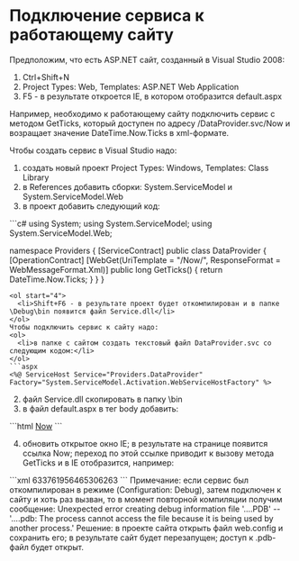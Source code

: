 # Подключение сервиса к работающему сайту
Предположим, что есть ASP.NET сайт, созданный в Visual Studio 2008: 
<ol>
  <li>Ctrl+Shift+N</li>
  <li>Project Types: Web, Templates: ASP.NET Web Application</li>
  <li>F5 - в результате откроется IE, в котором отобразится default.aspx</li>
</ol>
Например, необходимо к работающему сайту подключить сервис с методом GetTicks, который доступен по адресу /DataProvider.svc/Now и возращает значение DateTime.Now.Ticks в xml-формате.

Чтобы создать сервис в Visual Studio надо: 
<ol>
  <li>создать новый проект Project Types: Windows, Templates: Class Library</li>
  <li>в References добавить сборки: System.ServiceModel и System.ServiceModel.Web</li>
  <li>в проект добавить следующий код:</li>
</ol>
```c#
using System;
using System.ServiceModel;
using System.ServiceModel.Web;

namespace Providers
{
    	[ServiceContract]
    	public class DataProvider
    	{
        	[OperationContract]
        	[WebGet(UriTemplate = "/Now/", ResponseFormat = WebMessageFormat.Xml)]
        	public long GetTicks()
        	{
            	return DateTime.Now.Ticks;
        	}
    	}
}
```
<ol start="4">
  <li>Shift+F6 - в результате проект будет откомпилирован и в папке \Debug\bin появится файл Service.dll</li>
</ol>
Чтобы подключить сервис к сайту надо: 
<ol>
  <li>в папке с сайтом создать текстовый файл DataProvider.svc со следующим кодом:</li>
</ol>
```aspx
<%@ ServiceHost Service="Providers.DataProvider" Factory="System.ServiceModel.Activation.WebServiceHostFactory" %>
```
<ol start="2">
  <li>файл Service.dll скопировать в папку \bin</li>
  <li>в файл default.aspx в тег body добавить:</li>
</ol>
```html
<a href="DataProvider.svc/Now">Now</a>
```
<ol start="4">
  <li>обновить открытое окно IE; в результате на странице появится ссылка Now; переход по этой ссылке приводит к вызову метода GetTicks и в IE отобразится, например:</li>
</ol>
```xml
<long xmlns="http://schemas.microsoft.com/2003/10/Serialization/">633761956465306263</long>
```
Примечание: если сервис был откомпилирован в режиме (Configuration: Debug), затем подключен к сайту и хоть раз вызван, то в момент повторной компиляции получим сообщение: Unexpected error creating debug information file '....PDB' -- '....pdb: The process cannot access the file because it is being used by another process.'
Решение: в проекте сайта открыть файл web.config и сохранить его; в результате сайт будет перезапущен; доступ к .pdb-файл будет открыт.
